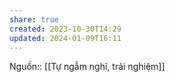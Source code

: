 ```yaml
---
share: true
created: 2023-10-30T14:29
updated: 2024-01-09T16:11
---
```

Nguồn:: [[Tự ngẫm nghĩ, trải nghiệm]]
